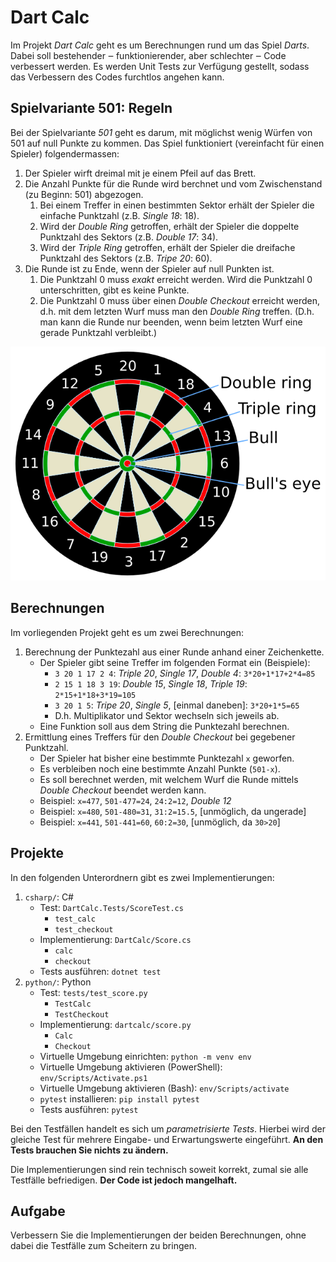 # Dart Calc

Im Projekt _Dart Calc_ geht es um Berechnungen rund um das Spiel _Darts_. Dabei
soll bestehender ‒ funktionierender, aber schlechter ‒ Code verbessert werden.
Es werden Unit Tests zur Verfügung gestellt, sodass das Verbessern des Codes
furchtlos angehen kann.

## Spielvariante 501: Regeln

Bei der Spielvariante _501_ geht es darum, mit möglichst wenig Würfen von 501
auf null Punkte zu kommen. Das Spiel funktioniert (vereinfacht für einen
Spieler) folgendermassen:

1. Der Spieler wirft dreimal mit je einem Pfeil auf das Brett.
2. Die Anzahl Punkte für die Runde wird berchnet und vom Zwischenstand (zu
   Beginn: 501) abgezogen.
    1. Bei einem Treffer in einen bestimmten Sektor erhält der Spieler die
       einfache Punktzahl (z.B. _Single 18_: 18).
    2. Wird der _Double Ring_ getroffen, erhält der Spieler die doppelte
       Punktzahl des Sektors (z.B. _Double 17_: 34).
    3. Wird der _Triple Ring_ getroffen, erhält der Spieler die dreifache
       Punktzahl des Sektors (z.B. _Tripe 20_: 60).
3. Die Runde ist zu Ende, wenn der Spieler auf null Punkten ist.
    1. Die Punktzahl 0 muss _exakt_ erreicht werden. Wird die Punktzahl 0
       unterschritten, gibt es keine Punkte.
    2. Die Punktzahl 0 muss über einen _Double Checkout_ erreicht werden, d.h.
       mit dem letzten Wurf muss man den _Double Ring_ treffen. (D.h. man kann
       die Runde nur beenden, wenn beim letzten Wurf eine gerade Punktzahl
       verbleibt.)

![Ein Dartsbrett](dartboard.png)

## Berechnungen

Im vorliegenden Projekt geht es um zwei Berechnungen:

1. Berechnung der Punktezahl aus einer Runde anhand einer Zeichenkette.
    - Der Spieler gibt seine Treffer im folgenden Format ein (Beispiele):
        - `3 20 1 17 2 4`: _Triple 20_, _Single 17_, _Double 4_: `3*20+1*17+2*4=85`
        - `2 15 1 18 3 19`: _Double 15_, _Single 18_, _Triple 19_: `2*15+1*18+3*19=105`
        - `3 20 1 5`: _Tripe 20_, _Single 5_, [einmal daneben]: `3*20+1*5=65`
        - D.h. Multiplikator und Sektor wechseln sich jeweils ab.
    - Eine Funktion soll aus dem String die Punktezahl berechnen.
2. Ermittlung eines Treffers für den _Double Checkout_ bei gegebener Punktzahl.
    - Der Spieler hat bisher eine bestimmte Punktezahl `x` geworfen.
    - Es verbleiben noch eine bestimmte Anzahl Punkte (`501-x`).
    - Es soll berechnet werden, mit welchem Wurf die Runde mittels _Double
      Checkout_ beendet werden kann.
    - Beispiel: `x=477`, `501-477=24`, `24:2=12`, _Double 12_
    - Beispiel: `x=480`, `501-480=31`, `31:2=15.5`, [unmöglich, da ungerade]
    - Beispiel: `x=441`, `501-441=60`, `60:2=30`, [unmöglich, da `30>20`]

## Projekte

In den folgenden Unterordnern gibt es zwei Implementierungen:

1. `csharp/`: C#
    - Test: `DartCalc.Tests/ScoreTest.cs`
        - `test_calc`
        - `test_checkout`
    - Implementierung: `DartCalc/Score.cs`
        - `calc`
        - `checkout`
    - Tests ausführen: `dotnet test`
2. `python/`: Python
    - Test: `tests/test_score.py`
        - `TestCalc`
        - `TestCheckout`
    - Implementierung: `dartcalc/score.py`
        - `Calc`
        - `Checkout`
    - Virtuelle Umgebung einrichten: `python -m venv env`
    - Virtuelle Umgebung aktivieren (PowerShell): `env/Scripts/Activate.ps1`
    - Virtuelle Umgebung aktivieren (Bash): `env/Scripts/activate`
    - `pytest` installieren: `pip install pytest`
    - Tests ausführen: `pytest`

Bei den Testfällen handelt es sich um _parametrisierte Tests_. Hierbei wird der
gleiche Test für mehrere Eingabe- und Erwartungswerte eingeführt. **An den Tests
brauchen Sie nichts zu ändern.**

Die Implementierungen sind rein technisch soweit korrekt, zumal sie alle
Testfälle befriedigen. **Der Code ist jedoch mangelhaft.**

## Aufgabe

Verbessern Sie die Implementierungen der beiden Berechnungen, ohne dabei die
Testfälle zum Scheitern zu bringen.
